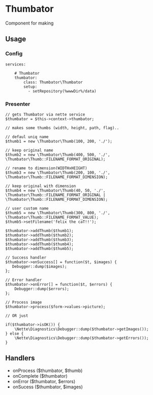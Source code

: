 # Thumbator

Component for making

## Usage

### Config

    services:

        # Thumbator
        thumbator:
            class: Thumbator\Thumbator
            setup:
              - setRepository(%wwwDir%/data)

### Presenter

    // gets Thumbator via nette service
    $thumbator = $this->context->thumbator;

    // makes some thumbs (width, height, path, flag)..

    // defaul uniq name
    $thumb1 = new \Thumbator\Thumb(100, 200, './');

    // keep original name
    $thumb2 = new \Thumbator\Thumb(400, 500, './', \Thumbator\Thumb::FILENAME_FORMAT_ORIGINAL);

    // rename to dimension(WIDTHxHEIGHT)
    $thumb3 = new \Thumbator\Thumb(200, 100, './', \Thumbator\Thumb::FILENAME_FORMAT_DIMENSION);

    // keep original with dimension
    $thumb4 = new \Thumbator\Thumb(40, 50, './', \Thumbator\Thumb::FILENAME_FORMAT_ORIGINAL | \Thumbator\Thumb::FILENAME_FORMAT_DIMENSION);

    // user custom name
    $thumb5 = new \Thumbator\Thumb(300, 800, './', \Thumbator\Thumb::FILENAME_FORMAT_VALUE);
    $thumb5->setFilename('felix the caT!!');

    $thumbator->addThumb($thumb1);
    $thumbator->addThumb($thumb2);
    $thumbator->addThumb($thumb3);
    $thumbator->addThumb($thumb4);
    $thumbator->addThumb($thumb5);

    // Success handler
    $thumbator->onSuccess[] = function($t, $images) {
       Debugger::dump($images);
    };

    // Error handler
    $thumbator->onError[] = function($t, $errors) {
        Debugger::dump($errors);
    };

    // Process image
    $thumbator->process($form->values->picture);

    // OR just

    if($thumbator->isOK()) {
        \Nette\Diagnostics\Debugger::dump($thumbator->getImages());
    } else {
        \Nette\Diagnostics\Debugger::dump($thumbator->getErrors());
    }

## Handlers

- onProcess ($thumbator, $thumb)
- onComplete ($thumbator)
- onError ($thumbator, $errors)
- onSucess ($thumbator, $images)